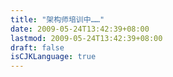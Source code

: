 ```yaml
---
title: "架构师培训中……"
date: 2009-05-24T13:42:39+08:00
lastmod: 2009-05-24T13:42:39+08:00
draft: false
isCJKLanguage: true
---
```


<span />